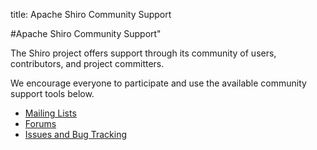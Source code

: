 title: Apache Shiro Community Support

#Apache Shiro Community Support"

The Shiro project offers support through its community of users, contributors, and project committers.

We encourage everyone to participate and use the available community support tools below.

* [Mailing Lists](mailing-lists.html "Mailing Lists")
* [Forums](forums.html "Forums")
* [Issues and Bug Tracking](issues.html)